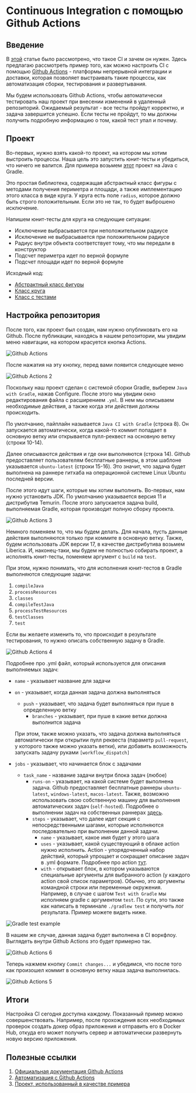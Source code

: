 # Continuous Integration с помощью Github Actions

## Введение 
В [этой](intro.md) статье было рассмотрено, что такое CI и зачем он нужен. Здесь предлагаю рассмотреть пример того, как можно настроить CI с помощью [Github Actions](https://docs.github.com/ru/actions) - платформы непрерывной интеграции и доставки, которая позволяет выстраивать такие процессы, как автоматизация сборки, тестирования и развертывания.

Мы будем использовать Github Actions, чтобы автоматически тестировать наш проект при внесении изменений в удаленный репозиторий. Ожидаемый результат - все тесты пройдут корректно, и задача завершится успешно. Если тесты не пройдут, то мы должны получить подробную информацию о том, какой тест упал и почему. 

## Проект
Во-первых, нужно взять какой-то проект, на котором мы хотим выстроить процессы. Наша цель это запустить юнит-тесты и убедиться, что ничего не валится.
Для примера возьмем [этот](https://github.com/qcha/ci-gradle-example) проект на Java с Gradle.

Это простая библиотека, содержащая абстрактный класс фигуры с методами получения периметра и площади, а также имплементацию этого класса в виде круга. У круга есть поле `radius`, которое должно быть строго положительным. Если это не так, то будет выброшено исключение. 

Напишем юнит-тесты для круга на следующие ситуации:
* Исключение выбрасывается при неположительном радиусе
* Исключение не выбрасывается при положительном радиусе
* Радиус внутри объекта соответствует тому, что мы передали в конструктор
* Подсчет периметра идет по верной формуле
* Подсчет площади идет по верной формуле

Исходный код:
* [Абстрактный класс фигуры](https://github.com/qcha/ci-gradle-example/blob/main/src/main/java/ru/aarexer/figures/Figure.java)
* [Класс круга](https://github.com/qcha/ci-gradle-example/blob/main/src/main/java/ru/aarexer/figures/Circle.java)
* [Класс с тестами](https://github.com/qcha/ci-gradle-example/blob/main/src/test/java/ru/aarexer/figures/CircleTest.java)

## Настройка репозитория
После того, как проект был создан, нам нужно опубликовать его на Github. После публикации, находясь в нашем репозитории, мы увидим меню навигации, на котором красуется кнопка Actions.

![Github Actions](../../images/build/ci/github_actions_1.png)

После нажатия на эту кнопку, перед вами появится следующее меню

![Github Actions 2](../../images/build/ci/github_actions_2.png)

Поскольку наш проект сделан с системой сборки Gradle, выберем `Java with Gradle`, нажав Configure. После этого мы увидим окно редактирования файла с расширением `.yml`. В нем мы описываем необходимые действия, а также когда эти действия должны происходить.

По умолчанию, пайплайн называется `Java CI with Gradle` (строка 8). Он запускается автоматически, когда какой-то коммит попадает в основную ветку или открывается пулл-реквест на основную ветку (строки 10-14).

Далее описываются действия и где они выполняются (строка 14). Github предоставляет пользователям бесплатные раннеры, в этом шаблоне указывается `ubuntu-latest` (строки 15-16). Это значит, что задача будет выполнена на раннере гитхаба на операционной системе Linux Ubuntu последней версии. 

После этого идут шаги, которые мы хотим выполнить. Во-первых, нам нужно установить JDK. По умолчанию указывается версия 11 и дистрибутив Temurin. После этого запускается задача build, выполняемая Gradle, которая производит полную сборку проекта.

![Github Actions 3](../../images/build/ci/github_actions_3.png)

Немного поменяем то, что мы будем делать. Для начала, пусть данные действия выполняются только при коммите в основную ветку. Также, будем использовать JDK версии 17, в качестве дистрибутива возьмем Liberica. И, наконец-таки, мы будем не полностью собирать проект, а исполнять юнит-тесты, поменяем аргумент с `build` на `test`. 

При этом, нужно понимать, что для исполнения юнит-тестов в Gradle выполняются следующие задачи:
1) `compileJava`
2) `processResources`
3) `classes`
4) `compileTestJava`
5) `processTestResources`
6) `testClasses`
7) `test`

Если вы желаете изменить то, что происходит в результате тестирования, то нужно описать собственную задачу в Gradle.

![Github Actions 4](../../images/build/ci/github_actions_4.png)

Подробнее про .yml файл, который используется для описания выполняемых задач:
* `name` - указывает название для задачи
* `on` - указывает, когда данная задача должна выполняться
    * `push` - указывает, что задача будет выполняться при пуше в определенную ветку
      * `branches` - указывает, при пуше в какие ветки должна выполнится задача

    При этом, также можно указать, что задача должна выполняться автоматически при открытии пулл реквеста (параметр `pull-request`, у которого также можно указать ветки), или добавить возможность запускать задачу руками `[workflow_dispatch]`

* `jobs` - указывает, что начинается блок с задачами
    * `task_name` - название задачи внутри блока задач (любое)
        * `runs-on` - указывает, на какой системе будет выполнена задача. Github предоставляет бесплатные раннеры `ubuntu-latest`, `windows-latest`, `macos-latest`. Также, возможно использовать свою собственную машину для выполнения автоматических задач (`self-hosted`). Подробнее о выполнении задач на собственных раннерах [здесь](https://docs.github.com/ru/actions/hosting-your-own-runners/managing-self-hosted-runners/adding-self-hosted-runners).
        * `steps` - указывает, что далее идет секция с непосредственными шагами, которые исполняются последовательно при выполнении данной задачи.
            * `name` - указывает, какое имя будет у этого шага
            * `uses` - указывает, какой существующий в облаке action нужно исполнить. Action - упорядоченный набор действий, который упрощает и сокращает описание задач в .yml формате. Подробнее про action [тут](actions.md).
            * `with` - открывает блок, в котором указываются специальные аргументы для выбранного action (у каждого action свой список параметров). Обычно, это аргументы командной строки или переменные окружения. Например, в случае с шагом `Test with Gradle` мы исполняем gradle с аргументом `test`. По сути, это также как написать в терминале `./gradlew test` и получить лог результата. Пример можете видеть ниже.


![Gradle test example](../../images/build/ci/gradle_test_example.png)

В нашем же случае, данная задача будет выполнена в CI воркфлоу. Выглядеть внутри Github Actions это будет примерно так.

![Github Actions 6](../../images/build/ci/github_actions_6.png)

Теперь нажмем кнопку `Commit changes...` и убедимся, что после того как произошел коммит в основную ветку наша задача выполнилась.

![Github Actions 5](../../images/ci/github_actions_5.png)

## Итоги
Настройка CI сегодня доступна каждому. Показанный пример можно совершенствовать. Например, после прохождения всех необходимых проверок создать докер образ приложения и отправить его в Docker Hub, откуда его может получить сервер и автоматически развернуть новую версию приложения.

## Полезные ссылки

1. [Официальная документация Github Actions](https://docs.github.com/ru/actions)
2. [Автоматизация с Github Actions](https://habr.com/ru/articles/586632/)
3. [Проект, использованный в качестве примера](https://github.com/qcha/ci-gradle-example)

